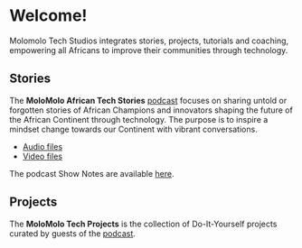 # Welcome!
Molomolo Tech Studios integrates stories, projects, tutorials and coaching, empowering all Africans to improve their communities through technology.

## Stories
The **MoloMolo African Tech Stories** [podcast](/Podcast) focuses on sharing untold or forgotten stories of African Champions and innovators shaping the future of the African Continent through technology. The purpose is to inspire a mindset change towards our Continent with vibrant conversations.
- [Audio files](https://www.buzzsprout.com/2299147)
- [Video files](https://www.youtube.com/watch?v=RGDExjeXuwU&list=PL8LbkzxYajXzZBCDydKKqIjp-QHqPTMGg)

The podcast Show Notes are available [here](/Podcast/ShowNotes).

## Projects
The **MoloMolo Tech Projects** is the collection of Do-It-Yourself projects curated by guests of the [podcast](/Podcast).
